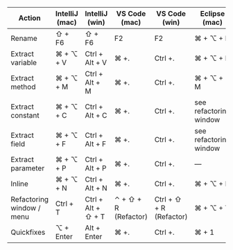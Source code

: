 | Action                        | IntelliJ (mac) | IntelliJ (win) | VS Code (mac)                     | VS Code (win)                    | Eclipse (mac)          | Eclipse (win)          |
|-------------------------------|----------------|---------------|-----------------------------------|----------------------------------|------------------------|------------------------|
| Rename                        | ⇧ + F6        | ⇧ + F6        | F2                                | F2                                | ⌘ + ⌥ + R              | ⇧ + Alt + R            |
| Extract variable              | ⌘ + ⌥ + V     | Ctrl + Alt + V| ⌘ +.                              | Ctrl +.                           | ⌘ + ⌥ + L              | ⇧ + Alt + L            |
| Extract method                | ⌘ + ⌥ + M     | Ctrl + Alt + M| ⌘ +.                              | Ctrl +.                           | ⌘ + ⌥ + M              | ⇧ + Alt + M            |
| Extract constant              | ⌘ + ⌥ + C     | Ctrl + Alt + C| ⌘ +.                              | Ctrl +.                           | see refactoring window | see refactoring window |
| Extract field                 | ⌘ + ⌥ + F     | Ctrl + Alt + F| ⌘ +.                              | Ctrl +.                           | see refactoring window | see refactoring window |
| Extract parameter             | ⌘ + ⌥ + P     | Ctrl + Alt + P| ⌘ +.                              | Ctrl +.                           | —                      | —                      |
| Inline                        | ⌘ + ⌥ + N     | Ctrl + Alt + N| ⌘ +.                              | Ctrl +.                           | ⌘ + ⌥ + I              | ⇧ + Alt + I            |
| Refactoring window / menu     | Ctrl + T | Ctrl + Alt + ⇧ + T| ⌃ + ⇧ + R (Refactor)              | Ctrl + ⇧ + R (Refactor)           | ⌘ + ⌥ + T              | Alt + ⇧ + T            |
| Quickfixes                    | ⌥ + Enter     | Alt + Enter   | ⌘ +.                              | Ctrl +.                           | ⌘ + 1                  | Ctrl + 1               |
